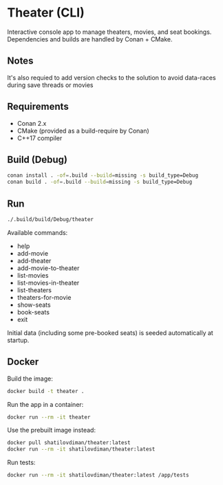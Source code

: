 # Theater (CLI)

Interactive console app to manage theaters, movies, and seat bookings. Dependencies and builds are handled by Conan + CMake.

## Notes
It's also requied to add version checks to the solution to avoid data-races during save threads or movies 

## Requirements
- Conan 2.x
- CMake (provided as a build-require by Conan)
- C++17 compiler

## Build (Debug)

```bash
conan install . -of=.build --build=missing -s build_type=Debug
conan build . -of=.build --build=missing -s build_type=Debug
```

## Run

```bash
./.build/build/Debug/theater
```

Available commands:
- help
- add-movie
- add-theater
- add-movie-to-theater
- list-movies
- list-movies-in-theater
- list-theaters
- theaters-for-movie
- show-seats
- book-seats
- exit

Initial data (including some pre-booked seats) is seeded automatically at startup.

## Docker

Build the image:

```bash
docker build -t theater .
```

Run the app in a container:

```bash
docker run --rm -it theater
```

Use the prebuilt image instead:

```bash
docker pull shatilovdiman/theater:latest
docker run --rm -it shatilovdiman/theater:latest
```

Run tests:

```bash
docker run --rm -it shatilovdiman/theater:latest /app/tests
```
